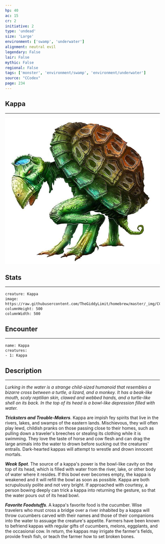 ```yaml
---
hp: 40
ac: 15
cr: 2
initiative: 2
type: 'undead'    
size: 'Large'
environment: ['swamp', 'underwater']
alignment: neutral evil
legendary: False
lair: False
mythic: False
regional: False
tags: ['monster', 'environment/swamp', 'environment/underwater']
source: "CCodex"
page: 234
---
```


## Kappa
---

![|600](https://raw.githubusercontent.com/TheGiddyLimit/homebrew/master/_img/CCodex/kappa.jpg)

## Stats
---

```statblock
creature: Kappa
image: https://raw.githubusercontent.com/TheGiddyLimit/homebrew/master/_img/CCodex/kappa_token.png
columnHeight: 500
columnWidth: 500
```

## Encounter
---

```encounter-table
name: Kappa
creatures:
- 1: Kappa
```

## Description
---
_Lurking in the water is a strange child-sized humanoid that resembles a bizarre cross between a turtle, a lizard, and a monkey. It has a beak-like mouth, scaly reptilian skin, clawed and webbed hands, and a turtle-like shell on its back. In the top of its head is a bowl-like depression filled with water._

**_Tricksters and Trouble-Makers_**. Kappa are impish fey spirits that live in the rivers, lakes, and swamps of the eastern lands. Mischievous, they will often play lewd, childish pranks on those passing close to their homes, such as pulling down a traveler's breeches or stealing its clothing while it is swimming. They love the taste of horse and cow flesh and can drag the large animals into the water to drown before sucking out the creatures' entrails. Dark-hearted kappas will attempt to wrestle and drown innocent mortals.

**_Weak Spot_**. The source of a kappa's power is the bowl-like cavity on the top of its head, which is filled with water from the river, lake, or other body of water where it resides. If this bowl ever becomes empty, the kappa is weakened and it will refill the bowl as soon as possible. Kappa are both scrupulously polite and not very bright. If approached with courtesy, a person bowing deeply can trick a kappa into returning the gesture, so that the water pours out of its head bowl.

**_Favorite Foodstuffs_**. A kappa's favorite food is the cucumber. Wise travelers who must cross a bridge over a river inhabited by a kappa will throw cucumbers carved with their names and those of their companions into the water to assuage the creature's appetite. Farmers have been known to befriend kappas with regular gifts of cucumbers, melons, eggplants, and the occasional cow. In return, the kappas may irrigate the farmer's fields, provide fresh fish, or teach the farmer how to set broken bones.






